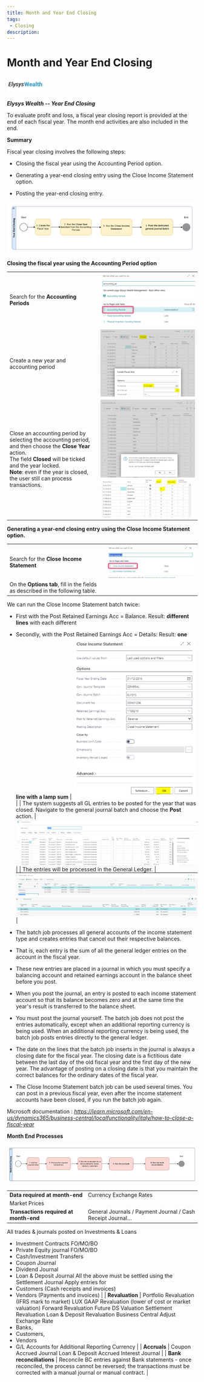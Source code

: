 ```yaml
---
title: Month and Year End Closing
tags: 
 - Closing
description:
---
```


# Month and Year End Closing

![/assets/img/ElysysWealthLogo.png](../../assets/img/ElysysWealthLogo.png) 

***Elysys Wealth -- Year End Closing***

To evaluate profit and loss, a fiscal year closing report is provided at
the end of each fiscal year. The month end activities are also included
in the end.

**Summary**

Fiscal year closing involves the following steps:

-   Closing the fiscal year using the Accounting Period option.

-   Generating a year-end closing entry using the Close Income Statement
    option.

-   Posting the year-end closing entry.

![/assets/img/MonthandYearEndClosing/Picture1.png](../../assets/img/MonthandYearEndClosing/Picture1.png)

**Closing the fiscal year using the Accounting Period option**

| | |
| ---        |           --- |
| Search for the **Accounting Periods** | ![/assets/img/MonthandYearEndClosing/Picture2.png](../../assets/img/MonthandYearEndClosing/Picture2.png) |
| Create a new year and accounting period | ![/assets/img/MonthandYearEndClosing/Picture3.png](../../assets/img/MonthandYearEndClosing/Picture3.png)|
| Close an accounting period by selecting the accounting period, and then choose the **Close Year** action. <br> The field **Closed** will be ticked and the year locked. <br> **Note**: even if the year is closed, the user still can process transactions. | ![/assets/img/MonthandYearEndClosing/Picture4.png](../../assets/img/MonthandYearEndClosing/Picture4.png) ![/assets/img/MonthandYearEndClosing/Picture5.png](../../assets/img/MonthandYearEndClosing/Picture5.png)|

**Generating a year-end closing entry using the Close Income Statement
option.**

| | |
| ---        |           --- |
| Search for the **Close Income Statement** | ![/assets/img/MonthandYearEndClosing/Picture6.png](../../assets/img/MonthandYearEndClosing/Picture6.png) |
| On the **Options tab**, fill in the fields as described in the following table.

We can run the Close Income Statement batch twice:
  - First with the Post Retained Earnings Acc = Balance. Result: **different lines** with each different
  - Secondly, with the  Post Retained Earnings Acc = Details: 
Result: **one line with a lamp sum**
| ![/assets/img/MonthandYearEndClosing/Picture7.png](../../assets/img/MonthandYearEndClosing/Picture7.png) |
| The system suggests all GL entries to be posted for the year that was closed.
Navigate to the general journal batch and choose the **Post** action.
| ![/assets/img/MonthandYearEndClosing/Picture8.png](../../assets/img/MonthandYearEndClosing/Picture8.png) |
| The entries will be processed in the General Ledger. | ![/assets/img/MonthandYearEndClosing/Picture9.png](../../assets/img/MonthandYearEndClosing/Picture9.png) ![/assets/img/MonthandYearEndClosing/Picture10.png](../../assets/img/MonthandYearEndClosing/Picture10.png)|

-   The batch job processes all general accounts of the income statement
    type and creates entries that cancel out their respective balances.

-   That is, each entry is the sum of all the general ledger entries on
    the account in the fiscal year.

-   These new entries are placed in a journal in which you must specify
    a balancing account and retained earnings account in the balance
    sheet before you post.

-   When you post the journal, an entry is posted to each income
    statement account so that its balance becomes zero and at the same
    time the year\'s result is transferred to the balance sheet.

-   You must post the journal yourself. The batch job does not post the
    entries automatically, except when an additional reporting currency
    is being used. When an additional reporting currency is being used,
    the batch job posts entries directly to the general ledger.

-   The date on the lines that the batch job inserts in the journal is
    always a closing date for the fiscal year. The closing date is a
    fictitious date between the last day of the old fiscal year and the
    first day of the new year. The advantage of posting on a closing
    date is that you maintain the correct balances for the ordinary
    dates of the fiscal year.

-   The Close Income Statement batch job can be used several times. You
    can post in a previous fiscal year, even after the income statement
    accounts have been closed, if you run the batch job again.

Microsoft documentation :
*https://learn.microsoft.com/en-us/dynamics365/business-central/localfunctionality/italy/how-to-close-a-fiscal-year*

**Month End Processes**

![/assets/img/MonthandYearEndClosing/Picture11.png](../../assets/img/MonthandYearEndClosing/Picture11.png)

| | |
| ---        |           --- |
| **Data required at month-end** | Currency Exchange Rates
Market Prices |
| **Transactions required at month-end** | General Journals / Payment Journal / Cash Receipt Journal…
All trades & journals posted on Investments & Loans
-	Investment Contracts FO/MO/BO
-	Private Equity journal FO/MO/BO
-	Cash/Investment Transfers
-	Coupon Journal
-	Dividend Journal
-	Loan & Deposit Journal
All the above must be settled using the Settlement Journal
Apply entries for
-	Customers (Cash receipts and invoices)
-	Vendors (Payments and invoices) |
| **Revaluation** | Portfolio Revaluation (IFRS mark to market)
LUX GAAP Revaluation (lower of cost or market valuation)
Forward Revaluation
Future DS Valuation
Settlement Revaluation
Loan & Deposit Revaluation
Business Central Adjust Exchange Rate
-	Banks,
-	Customers,
-	Vendors
-	G/L Accounts for Additional Reporting Currency |
| **Accruals** | Coupon Accrued Journal
Loan & Deposit Accrued Interest Journal |
| **Bank reconciliations** | Reconcile BC entries against Bank statements - once reconciled, the process cannot be reversed; the transactions must be corrected with a manual journal or manual contract. |

